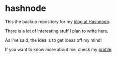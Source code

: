 # hashnode

This the backup repository for my [blog at Hashnode](https://dev.metageo.xyz).

There is a lot of interesting stuff I plan to write here.

As I've said, the idea is to get ideas off my mind!

If you want to know more about me, check my [profile](https://github.com/george-silva).
